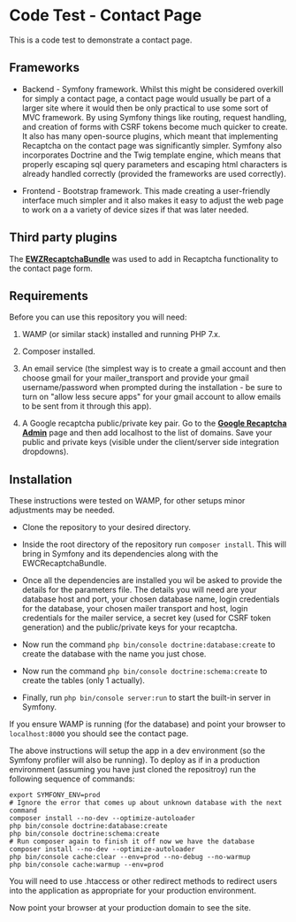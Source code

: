 Code Test - Contact Page
========================

This is a code test to demonstrate a contact page.

Frameworks
----------

  * Backend - Symfony framework. Whilst this might be
    considered overkill for simply a contact page, a contact page would usually
    be part of a larger site where it would then be only practical to use some
    sort of MVC framework. By using Symfony things like routing, request
    handling, and creation of forms with CSRF tokens become much quicker to
    create. It also has many open-source plugins, which meant that implementing
    Recaptcha on the contact page was significantly simpler. Symfony also
    incorporates Doctrine and the Twig template engine, which means that
    properly escaping sql query parameters and escaping html characters is
    already handled correctly (provided the frameworks are used correctly).

  * Frontend - Bootstrap framework. This made creating a
    user-friendly interface much simpler and it also makes it easy to
    adjust the web page to work on a a variety of device sizes if that was
    later needed.

Third party plugins
-------------------

The  [**EWZRecaptchaBundle**][1] was used to add in Recaptcha functionality to
the contact page form.

Requirements
------------

Before you can use this repository you will need:

  1. WAMP (or similar stack) installed and running PHP 7.x.

  2. Composer installed.

  3. An email service (the simplest way is to create a gmail account and
     then choose gmail for your mailer_transport and provide your gmail
     username/password when prompted during the installation - be sure to
     turn on "allow less secure apps" for your gmail account to allow
     emails to be sent from it through this app).

  4. A Google recaptcha public/private key pair. Go to the
     [**Google Recaptcha Admin**][2] page and then add localhost to the
     list of domains. Save your public and private keys (visible under
     the client/server side integration dropdowns).

Installation
------------

These instructions were tested on WAMP, for other setups minor adjustments may
be needed.

  * Clone the repository to your desired directory.

  * Inside the root directory of the repository run `composer install`. This
    will bring in Symfony and its dependencies along with the
    EWCRecaptchaBundle.
  
  * Once all the dependencies are installed you wil be asked to provide the
    details for the parameters file. The details you will need are your
    database host and port, your chosen database name, login credentials for
    the database, your chosen mailer transport and host, login credentials
    for the mailer service, a secret key (used for CSRF token generation)
    and the public/private keys for your recaptcha.

  * Now run the command `php bin/console doctrine:database:create` to
    create the database with the name you just chose.

  * Now run the command `php bin/console doctrine:schema:create` to create
    the tables (only 1 actually).
  
  * Finally, run `php bin/console server:run` to start the built-in server
    in Symfony.

If you ensure WAMP is running (for the database) and point your browser to
`localhost:8000` you should see the contact page.

The above instructions will setup the app in a dev environment (so the Symfony
profiler will also be running). To deploy as if in a production environment
(assuming you have just cloned the repositroy) run the following sequence
of commands:

```
export SYMFONY_ENV=prod
# Ignore the error that comes up about unknown database with the next command
composer install --no-dev --optimize-autoloader
php bin/console doctrine:database:create
php bin/console doctrine:schema:create
# Run composer again to finish it off now we have the database
composer install --no-dev --optimize-autoloader
php bin/console cache:clear --env=prod --no-debug --no-warmup
php bin/console cache:warmup --env=prod
```

You will need to use .htaccess or other redirect methods to redirect users
into the application as appropriate for your production environment.

Now point your browser at your production domain to see the site.

[1]:  https://github.com/excelwebzone/EWZRecaptchaBundle
[2]:  https://www.google.com/recaptcha/admin